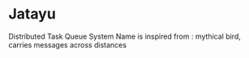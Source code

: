 # Jatayu
Distributed Task Queue System 
Name is inspired from : mythical bird, carries messages across distances
